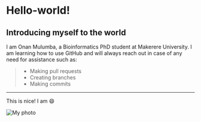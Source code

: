 # Hello-world!
## Introducing myself to the world
I am Onan Mulumba, a Bioinformatics PhD student at Makerere University. I am learning how to use GitHub and will always reach out in case of any need for assistance such as:
> - Making pull requests
> - Creating branches
> - Making commits
---
This is nice! I am 😄

![My photo](https://avatars.sched.co/9/5a/11156138/avatar.jpg?79d)
